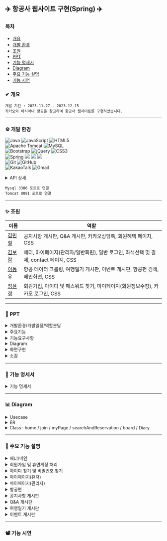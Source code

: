 ## ✈️ 항공사 웹사이트 구현(Spring) ✈️

### 목차
* [개요](#-개요)
* [개발 환경](#-개발-환경)
* [조원](#-조원)
* [PPT](#-ppt)
* [기능 명세서](#-기능-명세서)
* [Diagram](#-diagram)
* [주요 기능 설명](#-주요-기능-설명)
* [기능 시연](#-기능-시연)

### ✔ 개요
```
개발 기간 : 2023.11.27 - 2023.12.15
카카오와 아시아나 항공을 참고하여 항공사 웹사이트를 구현하였습니다.
```
***

### ⚙ 개발 환경
![Java](https://img.shields.io/badge/java-%23ED8B00.svg?style=for-the-badge&logo=openjdk&logoColor=white)
![JavaScript](https://img.shields.io/badge/javascript-%23323330.svg?style=for-the-badge&logo=javascript&logoColor=%23F7DF1E)
![HTML5](https://img.shields.io/badge/html5-%23E34F26.svg?style=for-the-badge&logo=html5&logoColor=white)
<br>
![Apache Tomcat](https://img.shields.io/badge/apache%20tomcat-%23F8DC75.svg?style=for-the-badge&logo=apache-tomcat&logoColor=black)
![MySQL](https://img.shields.io/badge/mysql-%2300f.svg?style=for-the-badge&logo=mysql&logoColor=white)
<br>
![Bootstrap](https://img.shields.io/badge/bootstrap-%238511FA.svg?style=for-the-badge&logo=bootstrap&logoColor=white)
![jQuery](https://img.shields.io/badge/jquery-%230769AD.svg?style=for-the-badge&logo=jquery&logoColor=white)
![CSS3](https://img.shields.io/badge/css3-%231572B6.svg?style=for-the-badge&logo=css3&logoColor=white)
<br>
![Spring](https://img.shields.io/badge/spring-%236DB33F.svg?style=for-the-badge&logo=spring&logoColor=white)
<img src="https://img.shields.io/badge/springsecurity-6DB33F?style=flat-square&logo=springsecurity&logoColor=white"/>
<img src="https://img.shields.io/badge/JSP-E34F26?style=flat-square&logo=JSP&logoColor=white">
<img src="https://img.shields.io/badge/Mybatis-000000?style=flat&logo=Fluentd&logoColor=white"/>
<br>
![Git](https://img.shields.io/badge/git-%23F05033.svg?style=for-the-badge&logo=git&logoColor=white)
![GitHub](https://img.shields.io/badge/github-%23121011.svg?style=for-the-badge&logo=github&logoColor=white)
<br>
![KakaoTalk](https://img.shields.io/badge/kakaotalk-ffcd00.svg?style=for-the-badge&logo=kakaotalk&logoColor=000000)
![Gmail](https://img.shields.io/badge/Gmail-D14836?style=for-the-badge&logo=gmail&logoColor=white)

<details>
	<summary>
		API 상세
	</summary>
  
* 카카오 : 카카오 지도, 카카오 로그인, 카카오톡 채널​, 카카오 postcode service(우편번호)
* 메일 전송 : Javax.mail, spring-context-support(JavaMailSender, MimeMessage, MimeMessageHelper)​
* 기타 : Selenium(크롤링), Summernote(게시판 에디터), DateRangePicker(날짜 선택), PortOne(결제), chart.js(그래프), openWeather(날씨)

</details>

```
Mysql 3306 포트로 연결
Tomcat 8081 포트로 연결
```

***

### ✨ 조원
|이름|역할|
|----|------|
|[김민철](https://github.com/alscjf6702)|공지사항 게시판, Q&A 게시판, 카카오상담톡, 회원혜택 페이지, CSS​|
|[김보람](https://github.com/kbr7105)|헤더, 마이페이지(관리자/일반회원), 일반 로그인, 좌석선택 및 결제, contact 페이지, CSS​|
|[이동우](https://github.com/dwdwdw12)|항공 데이터 크롤링, 여행일기 게시판, 이벤트 게시판, 항공편 검색, 메인화면, CSS|
|[정윤정](https://github.com/yjeongyjeong)|회원가입, 아이디 및 패스워드 찾기, 마이페이지(회원정보수정), 카카오 로그인, CSS​|
***
### 📂 PPT
<details>
  <summary>
   개발환경/개발일정/역할분담
  </summary>
  
![Slide1](https://github.com/yjeongyjeong/springProject/assets/147116001/4457e99c-e108-4dd9-a65d-64b6c621338a)

![Slide2](https://github.com/yjeongyjeong/springProject/assets/147116001/0e04c012-f26f-4a7c-b843-104559b6d50f)

![Slide3](https://github.com/yjeongyjeong/springProject/assets/147116001/679fa277-1466-40c1-97a1-7818de74f0eb)

![Slide4](https://github.com/yjeongyjeong/springProject/assets/147116001/b072ce3c-d346-4cb4-a494-a0ce7921e77b)

![Slide5](https://github.com/yjeongyjeong/springProject/assets/147116001/211b5bab-a299-4d16-956b-c34df47f5431)

![Slide6](https://github.com/yjeongyjeong/springProject/assets/147116001/c91c2f13-fc88-4977-892d-886845662bab)

</details>

<details>
  <summary>
    주요기능
  </summary>
  
![Slide7](https://github.com/yjeongyjeong/springProject/assets/147116001/bea8d9d2-d9ec-43ff-85ea-c53baa7efd34)

![Slide8](https://github.com/yjeongyjeong/springProject/assets/147116001/13cddc6d-cf3a-4785-92e3-8ed45cb2fa68)

![Slide9](https://github.com/yjeongyjeong/springProject/assets/147116001/133528f2-3c69-4555-aeef-1db447f424fd)

![Slide10](https://github.com/yjeongyjeong/springProject/assets/147116001/c24fe1ea-0ffe-479b-8fcd-3143dc39ff80)

![Slide11](https://github.com/yjeongyjeong/springProject/assets/147116001/cc0ace2f-74ed-4796-be08-a13b4dce5375)

![Slide12](https://github.com/yjeongyjeong/springProject/assets/147116001/1fdfe2d0-d133-49c3-ab66-aa4d90a9c30d)

![Slide13](https://github.com/yjeongyjeong/springProject/assets/147116001/35311bdc-5afa-4f1a-8094-01567978f8c6)

![Slide14](https://github.com/yjeongyjeong/springProject/assets/147116001/6253c832-1ac2-4193-9ec7-8027bfe9b528)

![Slide15](https://github.com/yjeongyjeong/springProject/assets/147116001/ec000016-de63-4ede-b916-ff16bf80acee)

</details>

<details>
  <summary>
기능요구사항
  </summary>

![Slide16](https://github.com/yjeongyjeong/springProject/assets/147116001/113f57c5-bbad-43b2-866e-28be281c4d18)

![Slide17](https://github.com/yjeongyjeong/springProject/assets/147116001/376d5a9d-b7d1-444f-8ea2-c6b7b75a62b0)

![Slide18](https://github.com/yjeongyjeong/springProject/assets/147116001/571f9bf6-469d-4a9a-9fb4-d28c51cff9ea)

![Slide19](https://github.com/yjeongyjeong/springProject/assets/147116001/7d21b4d4-141a-4e58-adc4-c93e18fd75d6)

![Slide20](https://github.com/yjeongyjeong/springProject/assets/147116001/b1241374-111d-4d52-a287-8923d216dbc5)

![Slide21](https://github.com/yjeongyjeong/springProject/assets/147116001/dcbd3dd4-3971-42d3-9374-e9c21600e450)

![Slide22](https://github.com/yjeongyjeong/springProject/assets/147116001/fb9a2329-e0a0-43e8-9b03-26ce1a172cf6)

![Slide23](https://github.com/yjeongyjeong/springProject/assets/147116001/acea52bd-b1dc-4d89-8fa8-59fc3a0a6110)

![Slide24](https://github.com/yjeongyjeong/springProject/assets/147116001/9e69ef39-007c-44ce-8eb0-094673bddc64)

![Slide25](https://github.com/yjeongyjeong/springProject/assets/147116001/54d2fdc8-9a2c-4a90-b5d3-b648ca6e29e0)

![Slide26](https://github.com/yjeongyjeong/springProject/assets/147116001/bb78e520-8c65-4c7f-b4db-d450d30198f5)

![Slide27](https://github.com/yjeongyjeong/springProject/assets/147116001/38a8c9b7-2c83-43c0-8335-0356508dd976)

![Slide28](https://github.com/yjeongyjeong/springProject/assets/147116001/fbfa6314-64e3-4af0-98c9-9e40a8335d93)

![Slide29](https://github.com/yjeongyjeong/springProject/assets/147116001/5ac7342a-0467-4e82-96c8-fdc662277668)

![Slide30](https://github.com/yjeongyjeong/springProject/assets/147116001/ab55c5e8-5fe5-4107-8e91-bc8b060b4432)

</details>

<details>
  <summary>
Diagram
  </summary>

![Slide31](https://github.com/yjeongyjeong/springProject/assets/147116001/e1986ac3-ea8b-49bd-b326-4b8042df9d21)

![Slide32](https://github.com/yjeongyjeong/springProject/assets/147116001/c1e461d8-de44-4e7e-b577-aaf0f3f41d20)

![Slide33](https://github.com/yjeongyjeong/springProject/assets/147116001/35338f6b-4f9a-4d9b-b2b5-0bdb1c501f6f)

![Slide34](https://github.com/yjeongyjeong/springProject/assets/147116001/94408130-37ee-4832-beba-c3d0e40136fb)

![Slide35](https://github.com/yjeongyjeong/springProject/assets/147116001/326efbb2-04de-403c-ab6a-f707d8a1cd09)

![Slide36](https://github.com/yjeongyjeong/springProject/assets/147116001/da5fd5f8-0291-4e18-a7fc-42b131d224da)

![Slide37](https://github.com/yjeongyjeong/springProject/assets/147116001/2b0265ef-eebb-4549-9be9-baf5324fc227)

![Slide38](https://github.com/yjeongyjeong/springProject/assets/147116001/c2343c03-1e04-41bf-bda9-72935357fb24)

</details>

<details>
  <summary>
화면구현
  </summary>

![Slide39](https://github.com/yjeongyjeong/springProject/assets/147116001/7626d3c9-9764-4a9a-974e-bd8da89c4087)

![Slide40](https://github.com/yjeongyjeong/springProject/assets/147116001/9e0ae236-f502-4f32-9388-a2bebd2af569)

![Slide41](https://github.com/yjeongyjeong/springProject/assets/147116001/466b0db3-0bfb-4a43-ba97-7900da13e3a0)

![Slide42](https://github.com/yjeongyjeong/springProject/assets/147116001/c98706b8-490a-47f5-9951-5ec72f8317dd)

![Slide43](https://github.com/yjeongyjeong/springProject/assets/147116001/3a7353d6-2928-4fe0-a11c-174cac245ae1)

![Slide44](https://github.com/yjeongyjeong/springProject/assets/147116001/4fa7fb34-0610-48b9-a3db-7c7d20fc06a0)

![Slide45](https://github.com/yjeongyjeong/springProject/assets/147116001/fa8b79c9-c5a3-484a-907f-51d16ce850c7)

![Slide46](https://github.com/yjeongyjeong/springProject/assets/147116001/29658e5d-b592-4cfd-ad6f-064e9b11a1c7)

![Slide47](https://github.com/yjeongyjeong/springProject/assets/147116001/7edc7a1e-997a-4b1a-aae5-4c4aca1ad01b)

![Slide48](https://github.com/yjeongyjeong/springProject/assets/147116001/edd46e2f-2030-4b51-ac06-a4ee5936abf5)

![Slide49](https://github.com/yjeongyjeong/springProject/assets/147116001/e1927f07-e676-41ab-a1b1-68d3cbcb729c)

![Slide50](https://github.com/yjeongyjeong/springProject/assets/147116001/1af960af-10dd-406d-90fc-3f82543751a0)

![Slide51](https://github.com/yjeongyjeong/springProject/assets/147116001/d9ece71c-de5d-4eb9-87a2-177918c954c0)

![Slide52](https://github.com/yjeongyjeong/springProject/assets/147116001/199ec181-e0f0-4f58-8394-8155cd1508a4)

![Slide53](https://github.com/yjeongyjeong/springProject/assets/147116001/e3a5bcf1-fd7f-4273-9cab-43f51521034c)

![Slide54](https://github.com/yjeongyjeong/springProject/assets/147116001/5a72fd5d-27ab-4d1b-950a-aa20f97488b4)

![Slide55](https://github.com/yjeongyjeong/springProject/assets/147116001/84049c04-1d9b-4488-bee5-4f442f604d32)

</details>

<details>
  <summary>
소감
  </summary>

![Slide56](https://github.com/yjeongyjeong/springProject/assets/147116001/411ac5d7-8399-4a80-9d9f-595575638b69)

![Slide57](https://github.com/yjeongyjeong/springProject/assets/147116001/d217c41f-3b93-459d-95cb-ad6226b31e76)

![Slide58](https://github.com/yjeongyjeong/springProject/assets/147116001/889b2a38-248f-4152-861d-3c419e5fa40a)

![Slide59](https://github.com/yjeongyjeong/springProject/assets/147116001/67ceb7b8-c5de-464f-98c0-54290a6a87e4)

![Slide60](https://github.com/yjeongyjeong/springProject/assets/147116001/61a43e3d-a96d-4084-a953-83a75c80ff52)

</details>

***

### 📑 기능 명세서
<details>
  <summary>
    기능 명세서
  </summary>

![functionalSpecification](https://github.com/yjeongyjeong/springProject/assets/147116001/cc1b5e2a-8aec-48bb-b705-1669330ddb94)
</details>

***

### 📊 Diagram
<details>
  <summary>
    Usecase
  </summary>

![UsecaseDiagram](https://github.com/yjeongyjeong/springProject/assets/147116001/9bf8257a-47ec-45c4-8615-8b5a4fb0b453)
 </details>
 
<details>
  <summary>
    ER
  </summary>

![ERDiagram](https://github.com/yjeongyjeong/springProject/assets/147116001/bb0f6351-8300-4efd-8fc9-aea2e3d3d569)
 </details>
 
<details>
  <summary>
    Class : home / join / myPage / searchAndReservation / board / Diary
</summary>
	
ClassDiagram_home
![ClassDiagram_home](https://github.com/yjeongyjeong/springProject/assets/147116001/758fb6f0-bd46-462e-b327-d15d23fc89c3)

ClassDiagram_join
![ClassDiagram_join](https://github.com/yjeongyjeong/springProject/assets/147116001/b2235f82-9db8-430c-88f9-ccdacd3a5bf6)

ClassDiagram_myPage
![ClassDiagram_myPage](https://github.com/yjeongyjeong/springProject/assets/147116001/1e9938b7-1984-423e-98b2-3d187e1ed382)

ClassDiagram_searchAndReservation
![ClassDiagram_searchAndReservation](https://github.com/yjeongyjeong/springProject/assets/147116001/32455ab8-6572-4036-b9d8-b9d1950459b8)

ClassDiagram_boardAdmin
![ClassDiagram_boardAdmin](https://github.com/yjeongyjeong/springProject/assets/147116001/9d3eb770-1dc3-4345-b19f-aded48aed66b)

ClassDiagram_boardEventAndDiary
![ClassDiagram_boardEventAndDiary](https://github.com/yjeongyjeong/springProject/assets/147116001/384d8281-7636-4561-9d9e-7868664608d0)
 </details>
 
---
 
### 📍 주요 기능 설명
<details>
  <summary>
    헤더/메인
  </summary>
  
* 헤더의 경우 각 페이지로 이동
* 항공편 검색
* 이벤트 슬라이더 : 기준을 정해서 8개 노출
* 모달 : 긴급공지, 공지사항 등 안내
* 공지사항 : 중요공지 노출
* 지역별 인기 노선 소개

</details>

<details>
  <summary>
    회원가입 및 휴면계정 처리
  </summary>
  
* 일반 회원가입과 카카오 회원 가입으로 구성
* 회원가입 시 입력 정보 유효성 검사
* 회원가입 시 패스워드 인코딩
* 회원가입 시 가입완료 메일 전송
* 휴면계정은 로그인 시 계정 상태 조회
* 랜덤키를 생성하여 유저 체크 후 휴면 비활성화

</details>

<details>
  <summary>
    아이디 찾기 및 비밀번호 찾기
  </summary>
  
* 입력받은 정보로 유저 조회
* 랜덤키를 통한 유저 체크

</details>

<details>
  <summary>
	마이페이지(유저)
  </summary>
  
* 정보 조회 및 변경
* 등급 및 마일리지 상세 조회
* 항공 예약 현황 조회
* 내가 쓴 글 조회
</details>

<details>
  <summary>
	마이페이지(관리자)
  </summary>
  
* 회원 현황 조회 및 휴면 처리
* 일별 매출 그래프 확인
* 항공 예약 현황 조회 및 수정
* 게시판 작성 및 조회
</details>

<details>
  <summary>
항공편
  </summary>
  
* 편도/왕복 선택 검색
* 검색어 자동완성
* 조회 항공편 부재시 가까운 항공편 조회 가능
* 항공편 운항 상태 확인
* 좌석 선택 시 예약 페이지 이동
* 결제 시 마일리지 및 카카오 포인트 사용 가능
* 결제 후 카카오톡으로 메세지 발송 가능
</details>

<details>
  <summary>
    공지사항 게시판
  </summary>
  
* 페이징 및 검색 기능
* 조회수
* 게시글 작성 시 일반, 긴급, 팝업 분류
* 파일 첨부 가능
</details>

<details>
  <summary>
Q&A 게시판
  </summary>
  
* 페이징 및 검색 기능
* 조회수
* 본인만 삭제 가능, 관리자만 답변 가능
</details>

<details>
  <summary>
여행일기 게시판
  </summary>
  
* 페이징 및 검색 기능
* 조회수
* 회원의 경우 댓글과 추천 가능
</details>

<details>
  <summary>
이벤트 게시판
  </summary>
  
* 페이징 및 검색 기능
* 조회수
* 파일 첨부 가능
* 지난 이벤트 확인 가능
* 리스트/그리드형 표시
* 썸네일
</details>

***

### 📽 기능 시연
